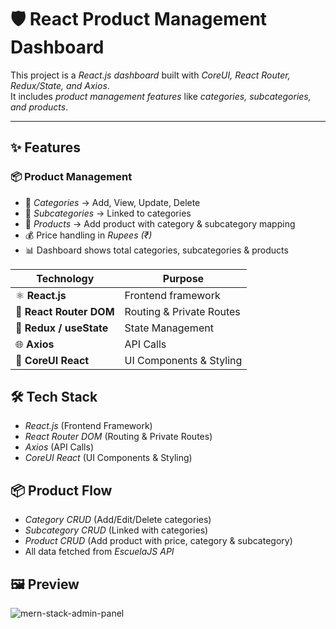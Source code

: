 # 🛡 React Product Management Dashboard

This project is a *React.js dashboard* built with *CoreUI, React Router, Redux/State, and Axios*.  
It includes *product management features* like *categories, subcategories, and products*.  

---

## ✨ Features

### 📦 Product Management
- 📂 *Categories* → Add, View, Update, Delete  
- 📂 *Subcategories* → Linked to categories  
- 🛒 *Products* → Add product with category & subcategory mapping  
- 💰 Price handling in *Rupees (₹)*  
- 📊 Dashboard shows total categories, subcategories & products
  
| Technology              | Purpose                  |
| ----------------------- | ------------------------ |
| ⚛️ **React.js**         | Frontend framework       |
| 🧭 **React Router DOM** | Routing & Private Routes |
| 🔁 **Redux / useState** | State Management         |
| 🌐 **Axios**            | API Calls                |
| 🎨 **CoreUI React**     | UI Components & Styling  |

## 🛠 Tech Stack

- *React.js* (Frontend Framework)  
- *React Router DOM* (Routing & Private Routes)  
- *Axios* (API Calls)  
- *CoreUI React* (UI Components & Styling)  

## 📦 Product Flow

- *Category CRUD* (Add/Edit/Delete categories)  
- *Subcategory CRUD* (Linked with categories)  
- *Product CRUD* (Add product with price, category & subcategory)  
- All data fetched from *EscuelaJS API*  

## 🖼️ Preview
![mern-stack-admin-panel](https://github.com/user-attachments/assets/5d3c75fc-68cf-43ba-a251-b8afcdb8c821)
